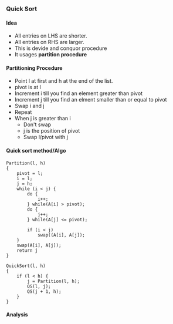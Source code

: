 ### Quick Sort 

#### Idea
- All entries on LHS are shorter.
- All entries on RHS are larger.
- This is devide and conquor procedure
- It usages **partition procedure**

#### Partitioning Procedure
- Point l at first and h at the end of the list.
- pivot is at l
- Increment i till you find an element greater than pivot
- Increment j till you find an elment smaller than or equal to pivot
- Swap i and j
- Repeat
- When j is greater than i
  - Don't swap
  - j is the position of pivot
  - Swap l/pivot with j

#### Quick sort method/Algo
```
Partition(l, h)
{
    pivot = l;
    i = l;
    j = h;
    while (i < j) {
        do {
            i++;
        } while(A[i] > pivot);
        do {
            j++;
        } while(A[j] <= pivot);

        if (i < j)
            swap((A[i], A[j]);
    }
    swap(A[i], A[j]);
    return j
}

QuickSort(l, h)
{
    if (l < h) {
        j = Partition(l, h);
        QS(l, j);
        QS(j + 1, h);
    }
}
```

#### Analysis


